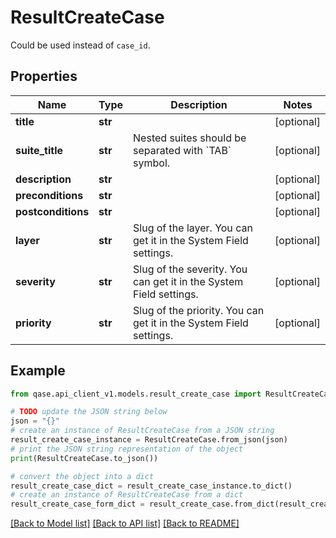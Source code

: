 # ResultCreateCase

Could be used instead of `case_id`.

## Properties

Name | Type | Description | Notes
------------ | ------------- | ------------- | -------------
**title** | **str** |  | [optional] 
**suite_title** | **str** | Nested suites should be separated with &#x60;TAB&#x60; symbol. | [optional] 
**description** | **str** |  | [optional] 
**preconditions** | **str** |  | [optional] 
**postconditions** | **str** |  | [optional] 
**layer** | **str** | Slug of the layer. You can get it in the System Field settings. | [optional] 
**severity** | **str** | Slug of the severity. You can get it in the System Field settings. | [optional] 
**priority** | **str** | Slug of the priority. You can get it in the System Field settings. | [optional] 

## Example

```python
from qase.api_client_v1.models.result_create_case import ResultCreateCase

# TODO update the JSON string below
json = "{}"
# create an instance of ResultCreateCase from a JSON string
result_create_case_instance = ResultCreateCase.from_json(json)
# print the JSON string representation of the object
print(ResultCreateCase.to_json())

# convert the object into a dict
result_create_case_dict = result_create_case_instance.to_dict()
# create an instance of ResultCreateCase from a dict
result_create_case_form_dict = result_create_case.from_dict(result_create_case_dict)
```
[[Back to Model list]](../README.md#documentation-for-models) [[Back to API list]](../README.md#documentation-for-api-endpoints) [[Back to README]](../README.md)



